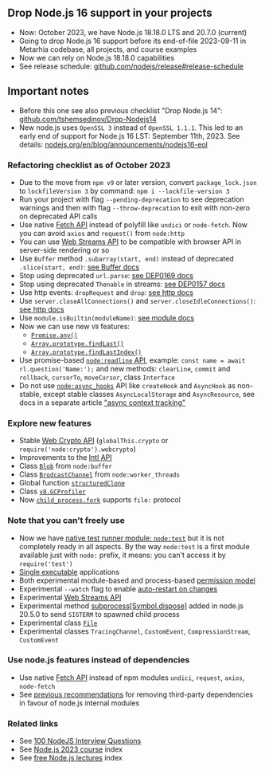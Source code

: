 ## Drop Node.js 16 support in your projects

- Now: October 2023, we have Node.js 18.18.0 LTS and 20.7.0 (current)
- Going to drop Node.js 16 support before its end-of-file 2023-09-11 in Metarhia codebase, all projects, and course examples
- Now we can rely on Node.js 18.18.0 capabilities
- See release schedule: [github.com/nodejs/release#release-schedule](https://github.com/nodejs/release#release-schedule)

## Important notes

- Before this one see also previous checklist "Drop Node.js 14": [github.com/tshemsedinov/Drop-Nodejs14](https://github.com/tshemsedinov/Drop-Nodejs14)
- New node.js uses `OpenSSL 3` instead of `OpenSSL 1.1.1`. This led to an early end of support for Node.js 16 LST: September 11th, 2023. See details: [nodejs.org/en/blog/announcements/nodejs16-eol](https://nodejs.org/en/blog/announcements/nodejs16-eol)

### Refactoring checklist as of October 2023

- Due to the move from `npm v9` or later version, convert `package_lock.json` to `lockfileVersion 3` by command: `npm i --lockfile-version 3`
- Run your project with flag `--pending-deprecation` to see deprecation warnings and then with flag `--throw-deprecation` to exit with non-zero on deprecated API calls
- Use native [Fetch API](https://developer.mozilla.org/en-US/docs/Web/API/Fetch_API) instead of polyfill like `undici` or `node-fetch`. Now you can avoid `axios` and `request()` from `node:http`
- You can use [Web Streams API](https://developer.mozilla.org/en-US/docs/Web/API/Streams_API) to be compatible with browser API in server-side rendering or so
- Use `Buffer` method `.subarray(start, end)` instead of deprecated `.slice(start, end)`: [see Buffer docs](https://nodejs.org/api/buffer.html#blobslicestart-end-type)
- Stop using deprecated `url.parse`: [see DEP0169 docs](https://nodejs.org/api/deprecations.html#DEP0169)
- Stop using deprecated `Thenable` in streams: [see DEP0157 docs](https://nodejs.org/api/deprecations.html#DEP0157)
- Use http events: `dropRequest` and `drop`: [see http docs](https://nodejs.org/api/http.html#event-droprequest)
- Use `server.closeAllConnections()` and `server.closeIdleConnections()`: [see http docs](https://nodejs.org/api/http.html#servercloseallconnections)
- Use `module.isBuiltin(moduleName)`: [see module docs](https://nodejs.org/api/module.html#moduleisbuiltinmodulename)
- Now we can use new `V8` features:
  - [`Promise.any()`](https://developer.mozilla.org/en-US/docs/Web/JavaScript/Reference/Global_Objects/Promise/any)
  - [`Array.prototype.findLast()`](https://developer.mozilla.org/en-US/docs/Web/JavaScript/Reference/Global_Objects/Array/findLast)
  - [`Array.prototype.findLastIndex()`](https://developer.mozilla.org/en-US/docs/Web/JavaScript/Reference/Global_Objects/Array/findLastIndex)
- Use promise-based [`node:readline` API](https://nodejs.org/api/readline.html), example: `const name = await rl.question('Name:');` and new methods: `clearLine`,  `commit` and `rollback`, `cursorTo`, `moveCursor`, class `Interface`
- Do not use [`node:async_hooks`](https://nodejs.org/api/async_hooks.html) API like `createHook` and `AsyncHook` as non-stable, except stable classes `AsyncLocalStorage` and `AsyncResource`, see docs in a separate article ["async context tracking"](https://nodejs.org/api/async_context.html)

### Explore new features

- Stable [Web Crypto API](https://nodejs.org/api/webcrypto.html) (`globalThis.crypto` or `require('node:crypto').webcrypto`)
- Improvements to the [Intl API](https://nodejs.org/api/intl.html)
- Class [`Blob`](https://nodejs.org/api/buffer.html#class-blob) from `node:buffer`
- Class [`BrodcastChannel`](https://nodejs.org/api/worker_threads.html#class-broadcastchannel-extends-eventtarget) from `node:worker_threads`
- Global function [`structuredClone`](https://developer.mozilla.org/en-US/docs/Web/API/structuredClone)
- Class [`v8.GCProfiler`](https://nodejs.org/api/v8.html#class-v8gcprofiler)
- Now [`child_process.fork`](https://nodejs.org/api/child_process.html#child_processforkmodulepath-args-options) supports `file:` protocol

### Note that you can't freely use

- Now we have [native test runner module: `node:test`](https://nodejs.org/api/test.html) but it is not completely ready in all aspects. By the way `node:test` is a first module available just with `node:` prefix, it means: you can't access it by `require('test')`
- [Single executable](https://nodejs.org/api/single-executable-applications.html) applications
- Both experimental module-based and process-based [permission model](https://nodejs.org/api/permissions.html)
- Experimental `--watch` flag to enable [auto-restart on changes](https://nodejs.org/api/cli.html#--watch)
- Experimental [Web Streams API](https://nodejs.org/api/webstreams.html)
- Experimental method [subprocess[Symbol.dispose]](https://nodejs.org/api/child_process.html#subprocesssymboldispose) added in node.js 20.5.0 to send `SIGTERM` to spawned child process
- Experimental class [`File`](https://nodejs.org/api/buffer.html#class-file)
- Experimental classes `TracingChannel`, `CustomEvent`, `CompressionStream`, `CustomEvent`

### Use node.js features instead of dependencies

- Use native [Fetch API](https://developer.mozilla.org/en-US/docs/Web/API/Fetch_API) instead of npm modules `undici`, `request`, `axios`, `node-fetch`
- See [previous recommendations](https://github.com/tshemsedinov/Drop-Nodejs14#use-nodejs-features-instead-of-dependencies) for removing third-party dependencies in favour of node.js internal modules

### Related links

- See [100 NodeJS Interview Questions](https://github.com/tshemsedinov/NodeJS-Interview-Questions)
- See [Node.js 2023 course](https://github.com/HowProgrammingWorks/Index/blob/master/Courses/NodeJS-2022-2023.md) index
- See [free Node.js lectures](https://github.com/HowProgrammingWorks/Index/blob/master/Courses/NodeJS.md) index
